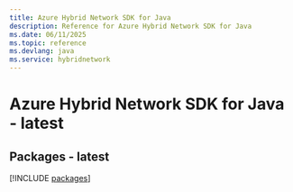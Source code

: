 ```yaml
---
title: Azure Hybrid Network SDK for Java
description: Reference for Azure Hybrid Network SDK for Java
ms.date: 06/11/2025
ms.topic: reference
ms.devlang: java
ms.service: hybridnetwork
---
```

# Azure Hybrid Network SDK for Java - latest
## Packages - latest
[!INCLUDE [packages](hybrid-network-index.md)]